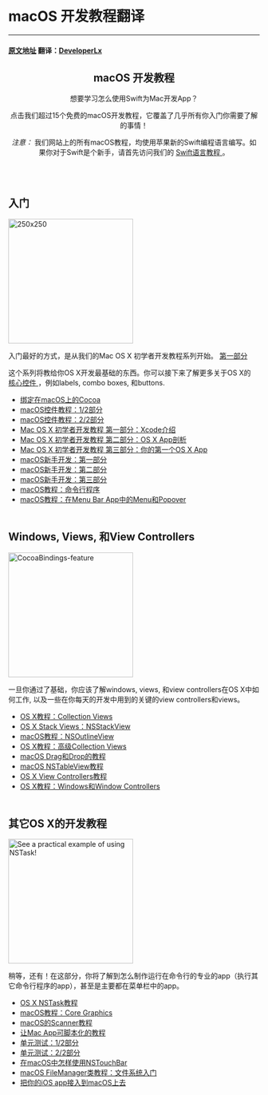 # macOS 开发教程翻译
---
#### [原文地址](https://www.raywenderlich.com/category/macos) 翻译：[DeveloperLx](http://weibo.com/DeveloperLx)

<div id="content">
    <header class="entry-header">
        <h2 class="entry-title">
            macOS 开发教程
        </h2>
        <div class="content-wrapper taxonomy-description">
            <p>
                想要学习怎么使用Swift为Mac开发App？
            </p>
            <p>
                点击我们超过15个免费的macOS开发教程，它覆盖了几乎所有你入门你需要了解的事情！
            </p>
            <div class="note">
                <em>
                    注意：
                </em>
                我们网站上的所有macOS教程，均使用苹果新的Swift编程语言编写。如果你对于Swift是个新手，请首先访问我们的
                <a href="http://www.raywenderlich.com/swift-language-tutorials" sl-processed="1">
                    Swift语言教程
                </a>
                。
            </div>
        </div>
    </header>
    <div class="content-wrapper">
        <h2 style="clear:both; padding-top: 20px;">
            入门
        </h2>
        <img class="alignright size-full wp-image-110249 bordered" src="https://koenig-media.raywenderlich.com/uploads/2015/07/250x250.png"
        alt="250x250" width="250" height="250" />
        <p>
            入门最好的方式，是从我们的Mac OS X 初学者开发教程系列开始。
            <a href="/Mac%20OS%20X%20Development%20Tutorial%20for%20Beginners%20Part%201%20-%20Intro%20to%20Xcode.md"
            sl-processed="1">
                第一部分
            </a>
        </p>
        <p>
            这个系列将教给你OS X开发最基础的东西。你可以接下来了解更多关于OS X的
            <a href="https://www.raywenderlich.com/82046/introduction-to-os-x-tutorial-core-controls-and-swift-part-1" sl-processed="1">
                核心控件
            </a>
            ，例如labels, combo boxes, 和buttons.
        </p>
        <ul>
            <li>
                <a href="#/part1/Cocoa-Bindings-on-macOS" sl-processed="1">
                    绑定在macOS上的Cocoa
                </a>
            </li>
            <li>
                <a href="#/part1/macOS-Controls-Tutorial-Part-1-2" sl-processed="1">
                    macOS控件教程：1/2部分
                </a>
            </li>
            <li>
                <a href="#/part1/macOS-Controls-Tutorial-Part-2-2" sl-processed="1">
                    macOS控件教程：2/2部分
                </a>
            </li>
            <li>
                <a href="#/part1/Mac-OS-X-Development-Tutorial-for-Beginners-Part-1-Intro-to-Xcode" sl-processed="1">
                    Mac OS X 初学者开发教程 第一部分：Xcode介绍
                </a>
            </li>
            <li>
                <a href="#/part1/Mac-OS-X-Development-Tutorial-for-Beginners-Part-2-OS-X-App-Anatomy" sl-processed="1">
                    Mac OS X 初学者开发教程 第二部分：OS X App剖析
                </a>
            </li>
            <li>
                <a href="#/part1/Mac-OS-X-Development-Tutorial-for-Beginners-Part-3-Your-First-OS-X-App" sl-processed="1">
                    Mac OS X 初学者开发教程 第三部分：你的第一个OS X App
                </a>
            </li>
            <li>
                <a href="#/part1/macOS-Development-for-Beginners-Part-1" sl-processed="1">
                    macOS新手开发：第一部分
                </a>
            </li>
            <li>
                <a href="#/part1/macOS-Development-for-Beginners-Part-2" sl-processed="1">
                    macOS新手开发：第二部分
                </a>
            </li>
            <li>
                <a href="#/part1/macOS-Development-for-Beginners-Part-3" sl-processed="1">
                    macOS新手开发：第三部分
                </a>
            </li>
            <li>
                <a href="#/part1/Command-Line-Programs-on-macOS-Tutorial" sl-processed="1">
                    macOS教程：命令行程序
                </a>
            </li>
            <li>
                <a href="#/part1/Menus-and-Popovers-in-Menu-Bar-Apps-for-macOS" sl-processed="1">
                    macOS教程：在Menu Bar App中的Menu和Popover
                </a>
            </li>
        </ul>
        <h2 style="clear:both; padding-top: 20px;">
            Windows, Views, 和View Controllers
        </h2>
        <img src="https://koenig-media.raywenderlich.com/uploads/2016/03/CocoaBindings-feature-250x250.png"
        alt="CocoaBindings-feature" width="250" height="250" class="alignright size-thumbnail wp-image-129292 bordered"
        />
        <p>
            一旦你通过了基础，你应该了解windows, views, 和view controllers在OS X中如何工作, 以及一些在你每天的开发中用到的关键的view controllers和views。
        </p>
        <ul>
            <li>
                <a href="#/part2/Collection-Views-in-OS-X-Tutorial" sl-processed="1">
                    OS X教程：Collection Views
                </a>
            </li>
            <li>
                <a href="#/part2/OS-X-Stack-Views-with-NSStackView" sl-processed="1">
                    OS X Stack Views：NSStackView
                </a>
            </li>
            <li>
                <a href="#/part2/NSOutlineView-on-macOS-Tutorial" sl-processed="1">
                    macOS教程：NSOutlineView
                </a>
            </li>
            <li>
                <a href="/Advanced%20Collection%20Views%20in%20OS%20X%20Tutorial.md" sl-processed="1">
                    OS X教程：高级Collection Views
                </a>
            </li>
            <li>
                <a href="#/part2/Advanced-Collection-Views-in-OS-X-Tutorial" sl-processed="1">
                    macOS Drag和Drop的教程
                </a>
            </li>
            <li>
                <a href="#/part2/macOS-NSTableView-Tutorial" sl-processed="1">
                    macOS NSTableView教程
                </a>
            </li>
            <li>
                <a href="#/part2/OS-X-View-Controllers-Tutorial" sl-processed="1">
                    OS X View Controllers教程
                </a>
            </li>
            <li>
                <a href="#/part2/Windows-and-Window-Controllers-in-OS-X-Tutorial" sl-processed="1">
                    OS X教程：Windows和Window Controllers
                </a>
            </li>
        </ul>
        <h2 style="clear:both; padding-top: 20px;">
            其它OS X的开发教程
        </h2>
        <img src="https://koenig-media.raywenderlich.com/uploads/2016/03/NSTask-for-mac-feature-250x250.png"
        alt="See a practical example of using NSTask!" width="250" height="250"
        class="size-thumbnail wp-image-129761 bordered alignright" />
        <p>
            稍等，还有！在这部分，你将了解到怎么制作运行在命令行的专业的app（执行其它命令行程序的app），甚至是主要都在菜单栏中的app。
        </p>
        <ul>
            <li>
                <a href="#/part3/NSTask-Tutorial-for-OS-X" sl-processed="1">
                    OS X NSTask教程
                </a>
            </li>
            <li>
                <a href="#/part3/Core-Graphics-on-macOS-Tutorial" sl-processed="1">
                    macOS教程：Core Graphics
                </a>
            </li>
            <li>
                <a href="#/part3/Scanner-Tutorial-for-macOS" sl-processed="1">
                    macOS的Scanner教程
                </a>
            </li>
            <li>
                <a href="#/part3/Making-A-Mac-App-Scriptable-Tutorial" sl-processed="1">
                    让Mac App可脚本化的教程
                </a>
            </li>
            <li>
                <a href="#/part3/Unit-Testing-on-macOS-Part-1-" sl-processed="1">
                    单元测试：1/2部分
                </a>
            </li>
            <li>
                <a href="#/part3/Unit-Testing-on-macOS-Part-2-2" sl-processed="1">
                    单元测试：2/2部分
                </a>
            </li>
            <li>
                <a href="#/part3/How-to-Use-NSTouchBar-on-macOS" sl-processed="1">
                    在macOS中怎样使用NSTouchBar
                </a>
            </li>
            <li>
                <a href="#/part3/FileManager-Class-Tutorial-for-macOS-Getting-Started-with-the-File-System" sl-processed="1">
                    macOS FileManager类教程：文件系统入门
                </a>
            </li>
            <li>
                <a href="#/part3/Porting-Your-iOS-App-to-macOS" sl-processed="1">
                    把你的iOS app接入到macOS上去
                </a>
            </li>
        </ul>
    </div>
</div>
